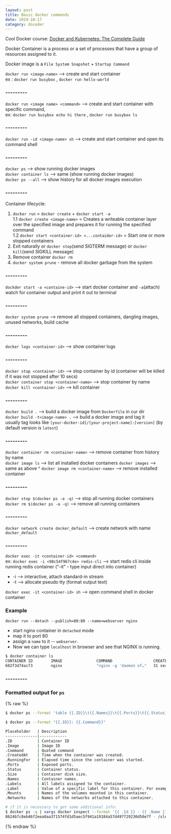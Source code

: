 ```yaml
---
layout: post
title: Basic docker commands
date: 2019-10-17
category: doceder
---  
```


Cool Docker course: [Docker and Kubernetes: The Complete Guide](https://www.udemy.com/course/docker-and-kubernetes-the-complete-guide/)

Docker Container is a process or a set of processes that have a group of resources assigned to it.

Docker image is a `File System Snapshot` + `Startup Command`

`docker run <image-name>` --> create and start container  
ex : `docker run busybox` , `docker run hello-world`  

### ---------

`docker run <image name> <command>` --> create and start container with specific command,  
ex: `docker run busybox echo hi there` , `docker run busybox ls`  

### ---------

`docker run -id <image-name> sh` --> create and start container and open its command shell  

### ---------
  
`docker ps`           --> show running docker images  
`docker container ls` --> same (show running docker images)  
`docker ps --all`     --> show history for all docker images execution  
  
### ---------

Container lifecycle:
1. `docker run` = `docker create` + `docker start -a`  
1.1 `docker create <image-name>` = Creates a writeable container layer over the specified image and prepares it for running the specified command  
1.2 `docker start <container-id> <...contaider-id>` = Start one or more stopped containers  
2. Exit naturally or `docker stop`(send SIGTERM message) or `docker kill`(send SIGKILL message)  
3. Remove container `docker rm`  
5. `docker system prune` - remove all docker garbage from the system  

### ---------
  
`dockder start -a <containe-id>`        --> start docker container and `-a`(attach) watch for container output and print it out to terminal  

### ---------
  
`docker system prune` --> remove all stopped containers, dangling images, unused networks, build cache

### ---------
  
`docker logs <container-id>` --> show container logs  

### ---------
  
`docker stop <container-id>`             --> stop container by id (container will be killed if it was not stopped after 10 secs)  
`docker container stop <container-name>` --> stop container by name  
`docker kill <container-id>`             --> kill container  

### ---------

`docker build .`                --> build a docker image from `Dockerfile` in cur dir  
`docker build -t<image-name> .` --> build a docker image and tag it  
usually tag looks like `[your-docker-id]/[your-project-name]:[version]` (by default version is `latest`)  

### ---------
  
`docker container rm <container-name>` --> remove container from history by name  
`docker image ls`                      --> list all installed docker containers
`docker images`                        --> same as above ^
`docker image rm <container-name>`     --> remove installed container  

### ---------
  
`docker stop $(docker ps -a -q)`       --> stop all running docker containers  
`docker rm $(docker ps -a -q)`         --> remove all running containers  

### ---------

`docker network create docker_default`  --> create network with name `docker_default`

### ---------
  
`docker exec -it <container-id> <command>`  
ex: `docker exec -i <98c54f967c4e> redis-cli` --> start redis cli inside running redis container ("-it" - type input direct into container)  
+ -i --> interactive, attach standard-in stream  
+ -t --> allocate pseudo tty (format output text)  

`docker exec -it <container-id> sh` --> open command shell in docker container  
  
### Example

`docker run --detach --publish=80:80 --name=webserver nginx`
+ start nginx container in `detached` mode
+ map it to port 80 
+ assign a `name` to it -- `webserver`. 
+ Now we can type `localhost` in browser and see that NGINX is running.
  
```bash
$ docker container ls
CONTAINER ID        IMAGE               COMMAND                  CREATED             STATUS              PORTS                NAMES
602f3d74acf3        nginx               "nginx -g 'daemon of…"   31 seconds ago      Up 30 seconds       0.0.0.0:80->80/tcp   webserver
```

### ---------

### Formatted output for `ps`
{% raw %}
```bash
$ docker ps --format 'table {{.ID}}\t{{.Names}}\t{{.Ports}}\t{{.Status}}'

$ docker ps --format "{{.ID}}: {{.Command}}"

Placeholder   | Description
--------------|------------
.ID           | Container ID
.Image        | Image ID
.Command      | Quoted command
.CreatedAt    | Time when the container was created.
.RunningFor   | Elapsed time since the container was started.
.Ports        | Exposed ports.
.Status       | Container status.
.Size         | Container disk size.
.Names        | Container names.
.Labels       | All labels assigned to the container.
.Label        | Value of a specific label for this container. For example '{{.Label "com.docker.swarm.cpu"}}'
.Mounts       | Names of the volumes mounted in this container.
.Networks     | Names of the networks attached to this container.

# if it is necessary to get some additional info:
$ docker ps -q | xargs docker inspect --format '{{ .Id }} - {{ .Name }} - {{ .NetworkSettings.IPAddress }}'
8624b7c8eb46f2eea0aa371574fd1d5aec5f941a19184a57d497f29230d50e7f - /sleepy_chaplygin - 172.18.0.2
```
{% endraw %}
